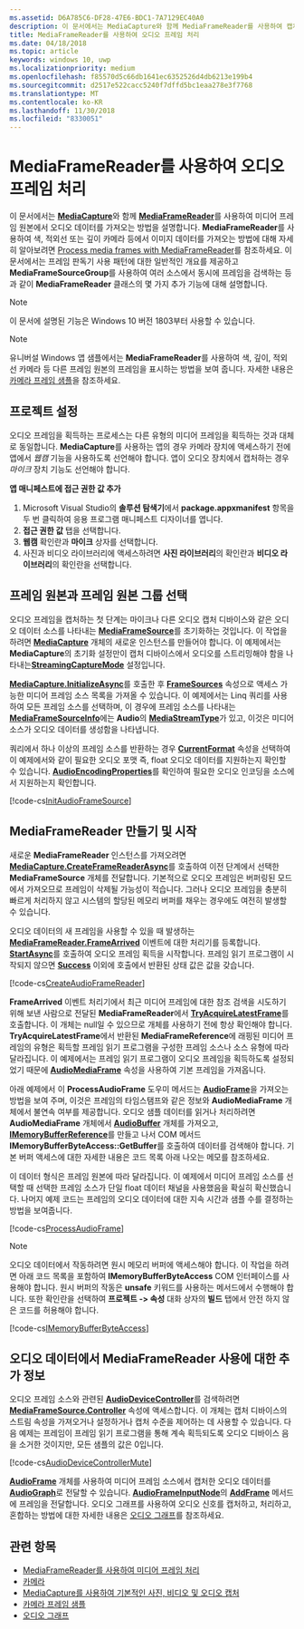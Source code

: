 ```yaml
---
ms.assetid: D6A785C6-DF28-47E6-BDC1-7A7129EC40A0
description: 이 문서에서는 MediaCapture와 함께 MediaFrameReader를 사용하여 캡처 원본에서 오디오 데이터가 포함된 AudioFrame을 가져오는 방법을 설명합니다.
title: MediaFrameReader를 사용하여 오디오 프레임 처리
ms.date: 04/18/2018
ms.topic: article
keywords: windows 10, uwp
ms.localizationpriority: medium
ms.openlocfilehash: f85570d5c66db1641ec6352526d4db6213e199b4
ms.sourcegitcommit: d2517e522cacc5240f7dffd5bc1eaa278e3f7768
ms.translationtype: MT
ms.contentlocale: ko-KR
ms.lasthandoff: 11/30/2018
ms.locfileid: "8330051"
---
```

# <a name="process-audio-frames-with-mediaframereader"></a>MediaFrameReader를 사용하여 오디오 프레임 처리

이 문서에서는 [**MediaCapture**](https://msdn.microsoft.com/library/windows/apps/Windows.Media.Capture.MediaCapture)와 함께 [**MediaFrameReader**](https://msdn.microsoft.com/library/windows/apps/Windows.Media.Capture.Frames.MediaFrameReader)를 사용하여 미디어 프레임 원본에서 오디오 데이터를 가져오는 방법을 설명합니다. **MediaFrameReader**를 사용하여 색, 적외선 또는 깊이 카메라 등에서 이미지 데이터를 가져오는 방법에 대해 자세히 알아보려면  [Process media frames with MediaFrameReader](process-media-frames-with-mediaframereader.md)를 참조하세요. 이 문서에서는 프레임 판독기 사용 패턴에 대한 일반적인 개요를 제공하고 **MediaFrameSourceGroup**를 사용하여 여러 소스에서 동시에 프레임을 검색하는 등과 같이 **MediaFrameReader** 클래스의 몇 가지 추가 기능에 대해 설명합니다. 

> [!NOTE] 
> 이 문서에 설명된 기능은 Windows 10 버전 1803부터 사용할 수 있습니다.

> [!NOTE] 
> 유니버설 Windows 앱 샘플에서는 **MediaFrameReader**를 사용하여 색, 깊이, 적외선 카메라 등 다른 프레임 원본의 프레임을 표시하는 방법을 보여 줍니다. 자세한 내용은 [카메라 프레임 샘플](http://go.microsoft.com/fwlink/?LinkId=823230)을 참조하세요.

## <a name="setting-up-your-project"></a>프로젝트 설정
오디오 프레임을 획득하는 프로세스는 다른 유형의 미디어 프레임을 획득하는 것과 대체로 동일합니다. **MediaCapture**를 사용하는 앱의 경우 카메라 장치에 액세스하기 전에 앱에서 *웹캠* 기능을 사용하도록 선언해야 합니다. 앱이 오디오 장치에서 캡처하는 경우 *마이크* 장치 기능도 선언해야 합니다. 

**앱 매니페스트에 접근 권한 값 추가**

1.  Microsoft Visual Studio의 **솔루션 탐색기**에서 **package.appxmanifest** 항목을 두 번 클릭하여 응용 프로그램 매니페스트 디자이너를 엽니다.
2.  **접근 권한 값** 탭을 선택합니다.
3.  **웹캠** 확인란과 **마이크** 상자를 선택합니다.
4.  사진과 비디오 라이브러리에 액세스하려면 **사진 라이브러리**의 확인란과 **비디오 라이브러리**의 확인란을 선택합니다.



## <a name="select-frame-sources-and-frame-source-groups"></a>프레임 원본과 프레임 원본 그룹 선택

오디오 프레임을 캡처하는 첫 단계는 마이크나 다른 오디오 캡처 디바이스와 같은 오디오 데이터 소스를 나타내는 [**MediaFrameSource**](https://msdn.microsoft.com/library/windows/apps/Windows.Media.Capture.Frames.MediaFrameSource)를 초기화하는 것입니다. 이 작업을 하려면 [**MediaCapture**](https://msdn.microsoft.com/library/windows/apps/Windows.Media.Capture.MediaCapture) 개체의 새로운 인스턴스를 만들어야 합니다. 이 예제에서는 **MediaCapture**의 초기화 설정만이 캡처 디바이스에서 오디오를 스트리밍해야 함을 나타내는[**StreamingCaptureMode**](https://docs.microsoft.com/uwp/api/windows.media.capture.mediacaptureinitializationsettings.streamingcapturemode) 설정입니다. 

[**MediaCapture.InitializeAsync**](https://docs.microsoft.com/uwp/api/windows.media.capture.mediacapture.initializeasync)를 호출한 후 [**FrameSources**](https://docs.microsoft.com/uwp/api/windows.media.capture.mediacapture.framesources) 속성으로 액세스 가능한 미디어 프레임 소스 목록을 가져올 수 있습니다. 이 예제에서는 Linq 쿼리를 사용하여 모든 프레임 소스를 선택하며, 이 경우에 프레임 소스를 나타내는 [**MediaFrameSourceInfo**](https://docs.microsoft.com/uwp/api/windows.media.capture.frames.mediaframesourceinfo)에는 **Audio**의 [**MediaStreamType**](https://docs.microsoft.com/uwp/api/windows.media.capture.frames.mediaframesourceinfo.mediastreamtype)가 있고, 이것은 미디어 소스가 오디오 데이터를 생성함을 나타냅니다.

쿼리에서 하나 이상의 프레임 소스를 반환하는 경우 [**CurrentFormat**](https://docs.microsoft.com/uwp/api/windows.media.capture.frames.mediaframesource.currentformat) 속성을 선택하여 이 예제에서와 같이 필요한 오디오 포맷 즉, float 오디오 데이터를 지원하는지 확인할 수 있습니다. [**AudioEncodingProperties**](https://docs.microsoft.com/uwp/api/windows.media.capture.frames.mediaframeformat.audioencodingproperties)를 확인하여 필요한 오디오 인코딩을 소스에서 지원하는지 확인합니다.

[!code-cs[InitAudioFrameSource](./code/Frames_Win10/Frames_Win10/MainPage.xaml.cs#SnippetInitAudioFrameSource)]

## <a name="create-and-start-the-mediaframereader"></a>MediaFrameReader 만들기 및 시작

새로운 **MediaFrameReader** 인스턴스를 가져오려면 [**MediaCapture.CreateFrameReaderAsync**](https://docs.microsoft.com/uwp/api/windows.media.capture.mediacapture.createframereaderasync#Windows_Media_Capture_MediaCapture_CreateFrameReaderAsync_Windows_Media_Capture_Frames_MediaFrameSource_)를 호출하여 이전 단계에서 선택한 **MediaFrameSource** 개체를 전달합니다. 기본적으로 오디오 프레임은 버퍼링된 모드에서 가져오므로 프레임이 삭제될 가능성이 적습니다. 그러나 오디오 프레임을 충분히 빠르게 처리하지 않고 시스템의 할당된 메모리 버퍼를 채우는 경우에도 여전히 발생할 수 있습니다.

오디오 데이터의 새 프레임을 사용할 수 있을 때 발생하는 [**MediaFrameReader.FrameArrived**](*https://docs.microsoft.com/uwp/api/windows.media.capture.frames.mediaframereader.framearrived) 이벤트에 대한 처리기를 등록합니다. [**StartAsync**](https://docs.microsoft.com/uwp/api/windows.media.capture.frames.mediaframereader.startasync)를 호출하여 오디오 프레임 획득을 시작합니다. 프레임 읽기 프로그램이 시작되지 않으면 [**Success**](https://docs.microsoft.com/uwp/api/windows.media.capture.frames.mediaframereaderstartstatus) 이외에 호출에서 반환된 상태 값은 값을 갖습니다.

[!code-cs[CreateAudioFrameReader](./code/Frames_Win10/Frames_Win10/MainPage.xaml.cs#SnippetCreateAudioFrameReader)]

**FrameArrived** 이벤트 처리기에서 최근 미디어 프레임에 대한 참조 검색을 시도하기 위해 보낸 사람으로 전달된 **MediaFrameReader**에서 [**TryAcquireLatestFrame**](https://docs.microsoft.com/uwp/api/windows.media.capture.frames.mediaframereader.tryacquirelatestframe)를 호출합니다. 이 개체는 null일 수 있으므로 개체를 사용하기 전에 항상 확인해야 합니다. **TryAcquireLatestFrame**에서 반환된 **MediaFrameReference**에 래핑된 미디어 프레임의 유형은 획득할 프레임 읽기 프로그램을 구성한 프레임 소스나 소스 유형에 따라 달라집니다. 이 예제에서는 프레임 읽기 프로그램이 오디오 프레임을 획득하도록 설정되었기 때문에 [**AudioMediaFrame**](https://docs.microsoft.com/uwp/api/windows.media.capture.frames.mediaframereference.audiomediaframe) 속성을 사용하여 기본 프레임을 가져옵니다. 

아래 예제에서 이 **ProcessAudioFrame** 도우미 메서드는 [**AudioFrame**](https://docs.microsoft.com/uwp/api/windows.media.audioframe)을 가져오는 방법을 보여 주며, 이것은 프레임의 타임스탬프와 같은 정보와 **AudioMediaFrame** 개체에서 불연속 여부를 제공합니다.  오디오 샘플 데이터를 읽거나 처리하려면 **AudioMediaFrame** 개체에서 [**AudioBuffer**](https://docs.microsoft.com/uwp/api/windows.media.audiobuffer) 개체를 가져오고, [**IMemoryBufferReference**](https://docs.microsoft.com/uwp/api/windows.foundation.imemorybufferreference)를 만들고 나서 COM 메서드 **IMemoryBufferByteAccess::GetBuffer**를 호출하여 데이터를 검색해야 합니다. 기본 버퍼 액세스에 대한 자세한 내용은 코드 목록 아래 나오는 메모를 참조하세요.

이 데이터 형식은 프레임 원본에 따라 달라집니다. 이 예제에서 미디어 프레임 소스를 선택할 때 선택한 프레임 소스가 단일 float 데이터 채널을 사용했음을 확실히 확신했습니다. 나머지 예제 코드는 프레임의 오디오 데이터에 대한 지속 시간과 샘플 수를 결정하는 방법을 보여줍니다.  

[!code-cs[ProcessAudioFrame](./code/Frames_Win10/Frames_Win10/MainPage.xaml.cs#SnippetProcessAudioFrame)]

> [!NOTE] 
> 오디오 데이터에서 작동하려면 원시 메모리 버퍼에 액세스해야 합니다. 이 작업을 하려면 아래 코드 목록을 포함하여 **IMemoryBufferByteAccess** COM 인터페이스를 사용해야 합니다. 원시 버퍼의 작동은 **unsafe** 키워드를 사용하는 메서드에서 수행해야 합니다. 또한 확인란을 선택하여 **프로젝트 -> 속성** 대화 상자의  **빌드** 탭에서 안전 하지 않은 코드를 허용해야 합니다.

[!code-cs[IMemoryBufferByteAccess](./code/Frames_Win10/Frames_Win10/FrameRenderer.cs#SnippetIMemoryBufferByteAccess)]

## <a name="additional-information-on-using-mediaframereader-with-audio-data"></a>오디오 데이터에서 MediaFrameReader 사용에 대한 추가 정보

오디오 프레임 소스와 관련된 [**AudioDeviceController**](https://docs.microsoft.com/uwp/api/Windows.Media.Devices.AudioDeviceController)를 검색하려면 [**MediaFrameSource.Controller**](https://docs.microsoft.com/uwp/api/windows.media.capture.frames.mediaframesource.controller) 속성에 액세스합니다. 이 개체는 캡처 디바이스의 스트림 속성을 가져오거나 설정하거나 캡처 수준을 제어하는 데 사용할 수 있습니다. 다음 예제는 프레임이 프레임 읽기 프로그램을 통해 계속 획득되도록 오디오 디바이스 음을 소거한 것이지만, 모든 샘플의 값은 0입니다.

[!code-cs[AudioDeviceControllerMute](./code/Frames_Win10/Frames_Win10/MainPage.xaml.cs#SnippetAudioDeviceControllerMute)]

[**AudioFrame**](https://docs.microsoft.com/uwp/api/windows.media.audioframe) 개체를 사용하여 미디어 프레임 소스에서 캡처한 오디오 데이터를 [**AudioGraph**](https://docs.microsoft.com/uwp/api/windows.media.audio.audiograph)로 전달할 수 있습니다. [**AudioFrameInputNode**](https://docs.microsoft.com/en-us/uwp/api/windows.media.audio.audioframeinputnode)의  [**AddFrame**](https://docs.microsoft.com/uwp/api/windows.media.audio.audioframeinputnode.addframe) 메서드에 프레임을 전달합니다. 오디오 그래프를 사용하여 오디오 신호를 캡처하고, 처리하고, 혼합하는 방법에 대한 자세한 내용은 [오디오 그래프](audio-graphs.md)를 참조하세요.

## <a name="related-topics"></a>관련 항목

* [MediaFrameReader를 사용하여 미디어 프레임 처리](process-media-frames-with-mediaframereader.md)
* [카메라](camera.md)
* [MediaCapture를 사용하여 기본적인 사진, 비디오 및 오디오 캡처](basic-photo-video-and-audio-capture-with-MediaCapture.md)
* [카메라 프레임 샘플](http://go.microsoft.com/fwlink/?LinkId=823230)
* [오디오 그래프](audio-graphs.md)
 






